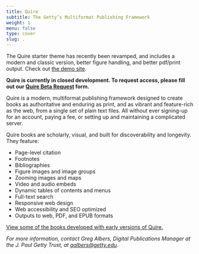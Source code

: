 ```yaml
---
title: Quire
subtitle: The Getty’s Multiformat Publishing Framework
weight: 1
menu: false
type: cover
slug: .
---
```


The Quire starter theme has recently been revamped, and includes a modern and classic version, better figure handling, and better pdf/print output. Check out [the demo site](https://gettypubs.github.io/quire-starter/).

**Quire is currently in closed development. To request access, please fill out our [Quire Beta Request](https://docs.google.com/forms/d/e/1FAIpQLSckvPWWyyfZJko6JTqf3slcXCV8vcCgQjAzoW4MfHEt9hDuxQ/viewform?usp=sf_link) form.**

Quire is a modern, multiformat publishing framework designed to create books as authoritative and enduring as print, and as vibrant and feature-rich as the web, from a single set of plain text files. All without ever signing-up for an account, paying a fee, or setting up and maintaining a complicated server.

Quire books are scholarly, visual, and built for discoverability and longevity. They feature:

- Page-level citation
- Footnotes
- Bibliographies
- Figure images and image groups
- Zooming images and maps
- Video and audio embeds
- Dynamic tables of contents and menus
- Full-text search
- Responsive web design
- Web accessibility and SEO optimized
- Outputs to web, PDF, and EPUB formats

[View some of the books developed with early versions of Quire.](http://www.getty.edu/publications/digital/digitalpubs.html)

*For more information, contact Greg Albers, Digital Publications Manager at the J. Paul Getty Trust, at [galbers@getty.edu](mailto:galbers@getty.edu).*
